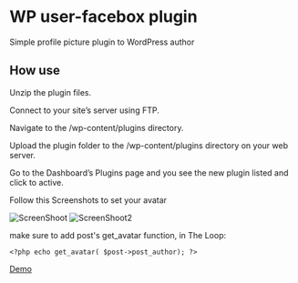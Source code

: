 WP user-facebox plugin
============

Simple profile picture plugin to WordPress author 

## How use  
Unzip the plugin files.

Connect to your site’s server using FTP.

Navigate to the /wp-content/plugins directory.

Upload the plugin folder to the /wp-content/plugins directory on your web server.

Go to the Dashboard’s Plugins page and you see the new plugin listed and click to active.

Follow this Screenshots to set your avatar

![ScreenShoot](http://medesko.com/facebox.png)
![ScreenShoot2](http://medesko.com/facebox_upload.png)

make sure to add post's get_avatar function, in The Loop:  
```
<?php echo get_avatar( $post->post_author); ?>
```

<a href="#">Demo</a> 
